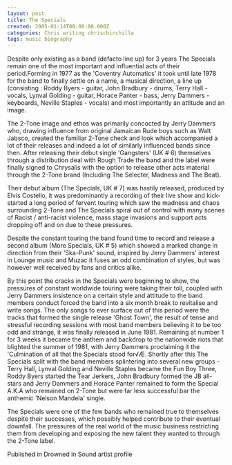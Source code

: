 ```yaml
---
layout: post
title: The Specials
created: 2005-01-14T00:00:00.000Z
categories: Chris writing chrischinchilla
tags: music biography
---
```


Despite only existing as a band (defacto line up) for 3 years The Specials remain one of the most important and influential acts of their period.Forming in 1977 as the 'Coventry Automatics' it took until late 1978 for the band to finally settle on a name, a musical direction, a line up (consisting : Roddy Byers - guitar, John Bradbury - drums, Terry Hall - vocals, Lynval Golding - guitar, Horace Panter - bass, Jerry Dammers - keyboards, Neville Staples - vocals) and most importantly an attitude and an image.

The 2-Tone image and ethos was primarily concocted by Jerry Dammers who, drawing influence from original Jamaican Rude boys such as Walt Jabsco, created the familiar 2-Tone check and look which accompanied a lot of their releases and indeed a lot of similarly influenced bands since then. After releasing their debut single 'Gangsters' (UK # 6) themselves through a distribution deal with Rough Trade the band and the label were finally signed to Chrysalis with the option to release other acts material through the 2-Tone brand (Including The Selecter, Madness and The Beat).

Their debut album (The Specials, UK # 7) was hastily released, produced by Elvis Costello, it was predominantly a recording of their live show and kick-started a long period of fervent touring which saw the madness and chaos surrounding 2-Tone and The Specials spiral out of control with many scenes of Racist / anti-racist violence, mass stage invasions and support acts dropping off and on due to these pressures.

Despite the constant touring the band found time to record and release a second album (More Specials, UK # 5) which showed a marked change in direction from their 'Ska-Punk' sound, inspired by Jerry Dammers' interest in Lounge music and Muzac it fuses an odd combination of styles, but was however well received by fans and critics alike.

By this point the cracks in the Specials were beginning to show, the pressures of constant worldwide touring were taking their toll, coupled with Jerry Dammers insistence on a certain style and attitude to the band members conduct forced the band into a six month break to revitalise and write songs. The only songs to ever surface out of this period were the tracks that formed the single release 'Ghost Town', the result of tense and stressful recording sessions with most band members believing it to be too odd and strange, it was finally released in June 1981. Remaining at number 1 for 3 weeks it became the anthem and backdrop to the nationwide riots that blighted the summer of 1981, with Jerry Dammers proclaiming it the 'Culmination of all that the Specials stood for√Æ. Shortly after this The Specials split with the band members splintering into several new groups - Terry Hall, Lynval Golding and Neville Staples became the Fun Boy Three, Roddy Byers started the Tear Jerkers, John Bradbury formed the JB all-stars and Jerry Dammers and Horace Panter remained to form the Special A.K.A who remained on 2-Tone but were far less successful bar the anthemic 'Nelson Mandela' single.

The Specials were one of the few bands who remained true to themselves despite their successes, which possibly helped contribute to their eventual downfall. The pressures of the real world of the music business restricting them from developing and exposing the new talent they wanted to through the 2-Tone label.

Published in Drowned in Sound artist profile
